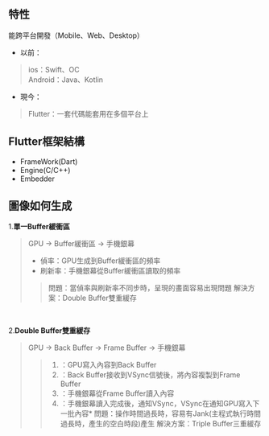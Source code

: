 ## 特性
能跨平台開發（Mobile、Web、Desktop）

* 以前：<br>
> ios：Swift、OC<br>
> Android：Java、Kotlin

* 現今：<br>
> Flutter：一套代碼能套用在多個平台上

## Flutter框架結構
* FrameWork(Dart)
* Engine(C/C++)
* Embedder

## 圖像如何生成
1.**單一Buffer緩衝區**
> GPU -> Buffer緩衝區 -> 手機銀幕
> * 偵率：GPU生成到Buffer緩衝區的頻率
> * 刷新率：手機銀幕從Buffer緩衝區讀取的頻率
> > 問題：當偵率與刷新率不同步時，呈現的畫面容易出現問題
> > 解決方案：Double Buffer雙重緩存
<br>

2.**Double Buffer雙重緩存**
> GPU -> Back Buffer -> Frame Buffer -> 手機銀幕
> > 1. ：GPU寫入內容到Back Buffer
> > 2. ：Back Buffer接收到VSync信號後，將內容複製到Frame Buffer
> > 3. ：手機銀幕從Frame Buffer讀入內容
> > 4. ：手機銀幕讀入完成後，通知VSync，VSync在通知GPU寫入下一批內容* 
> > 問題：操作時間過長時，容易有Jank(主程式執行時間過長時，產生的空白時段)產生
> > 解決方案：Triple Buffer三重緩存
